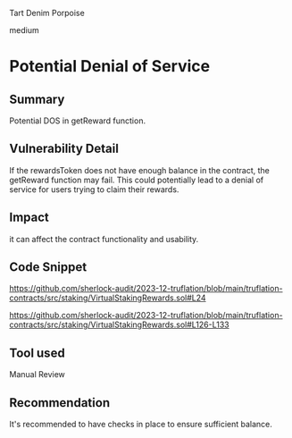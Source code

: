 Tart Denim Porpoise

medium

# Potential Denial of Service

## Summary
Potential DOS in getReward function.
## Vulnerability Detail
If the rewardsToken does not have enough balance in the contract, the getReward function may fail. This could potentially lead to a denial of service for users trying to claim their rewards. 
## Impact
it can affect the contract functionality and usability.
## Code Snippet

https://github.com/sherlock-audit/2023-12-truflation/blob/main/truflation-contracts/src/staking/VirtualStakingRewards.sol#L24

https://github.com/sherlock-audit/2023-12-truflation/blob/main/truflation-contracts/src/staking/VirtualStakingRewards.sol#L126-L133

## Tool used

Manual Review

## Recommendation
It's recommended to have checks in place to ensure sufficient balance.